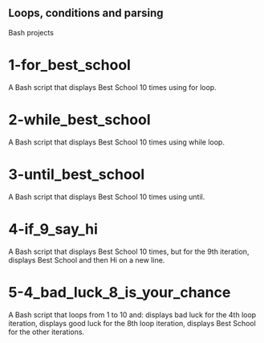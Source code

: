 ## Loops, conditions and parsing
Bash projects
# 1-for_best_school
A Bash script that displays Best School 10 times using for loop.
# 2-while_best_school
A Bash script that displays Best School 10 times using while loop.
# 3-until_best_school
A Bash script that displays Best School 10 times using until.
# 4-if_9_say_hi
A Bash script that displays Best School 10 times, but for the 9th iteration, displays Best School and then Hi on a new line.
# 5-4_bad_luck_8_is_your_chance
A Bash script that loops from 1 to 10 and: displays bad luck for the 4th loop iteration, displays good luck for the 8th loop iteration, displays Best School for the other iterations.
